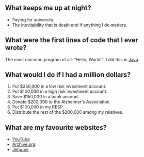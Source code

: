 ## What keeps me up at night?
- Paying for university.
- The inevitability that is death and if anything I do matters.

## What were the first lines of code that I ever wrote?

The most common program of all: "Hello, World!". I did this in [Java](http://java.com).

## What would I do if I had a million dollars?

1. Put $250,000 in a low risk investment account.
1. Put $100,000 in a high risk investment account.
1. Save $150,000 in a bank account.
1. Donate $200,000 to the Alzheimer's Association.
1. Put $100,000 in my RESP.
1. Distribute the rest of the $200,000 among my relatives.

## What are my favourite websites?
- [YouTube](http://youtube.com)
- [Archive.org](http:/archive.org)
- [Jetpunk](http://jetpunk.com)